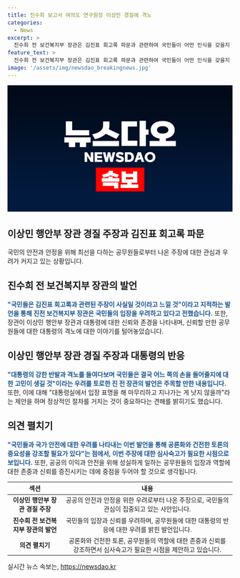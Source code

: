 ```yaml
---
title: 진수희 보고서 여의도 연구원장 이상민 경질에 격노
categories:
  - News
excerpt: >
  진수희 전 보건복지부 장관은 김진표 회고록 파문과 관련하여 국민들이 어떤 인식을 갖을지 걱정된다고 했으며, 이상민 행안부 장관을 지지하는 국민들이 김진표 의장의 주장을 사실로 받아들일 것이라는 우려를 표현했다. 또한, 이상민 장관이 경질된 사건과 대통령의 격노를 예로 들며 국민들이 어느 쪽을 지지할지 주목해야 한다는 의견을 제시했다. 또한, 대통령실이 입장을 표명하는 것이 상황을 종결시키는 데 도움이 될 것이라 주문하며 이야기를 마무리했다.
feature_text: >
  진수희 전 보건복지부 장관은 김진표 회고록 파문과 관련하여 국민들이 어떤 인식을 갖을지 걱정된다고 했으며, 이상민 행안부 장관을 지지하는 국민들이 김진표 의장의 주장을 사실로 받아들일 것이라는 우려를 표현했다. 또한, 이상민 장관이 경질된 사건과 대통령의 격노를 예로 들며 국민들이 어느 쪽을 지지할지 주목해야 한다는 의견을 제시했다. 또한, 대통령실이 입장을 표명하는 것이 상황을 종결시키는 데 도움이 될 것이라 주문하며 이야기를 마무리했다.
image: '/assets/img/newsdao_breakingnews.jpg'
---
```


<p><img src="/assets/img/newsdao_breakingnews.jpg" alt="implanttips 속보" /></p>

<h2 data-ke-size="size26">이상민 행안부 장관 경질 주장과 김진표 회고록 파문</h2>

<p>국민의 안전과 안정을 위해 최선을 다하는 공무원들로부터 나온 주장에 대한 관심과 우려가 커지고 있는 상황입니다.</p>

<p data-ke-size="size16"></p>

<h2 data-ke-size="size24">진수희 전 보건복지부 장관의 발언</h2>

<p><b><span style="color: #1a5490;">"국민들은 김진표 회고록과 관련된 주장이 사실일 것이라고 느낄 것"이라고 지적하는 발언을 통해 진전 보건복지부 장관은 국민들의 입장을 우려하고 있다고 전했습니다.</span></b> 또한, 장관이 이상민 행안부 장관과 대통령에 대한 신뢰와 존경을 나타내며, 신뢰할 만한 공무원들에 대한 대통령의 격노에 대한 이야기를 털어놓았습니다.</p>

<p data-ke-size="size16"></p>

<h2 data-ke-size="size24">이상민 행안부 장관 경질 주장과 대통령의 반응</h2>

<p><b><span style="color: #1a5490;">"대통령의 강한 반발과 격노를 들여다보며 국민들은 결국 어느 쪽의 손을 들어줄지에 대한 고민이 생길 것"이라는 우려를 토로한 진 전 장관의 발언은 주목할 만한 내용입니다.</span></b> 또한, 이에 대해 "대통령실에서 입장 표명을 해 마무리하고 지나가는 게 낫지 않을까"라는 제안을 하며 정상적인 절차를 거치는 것이 중요하다는 견해를 밝히기도 했습니다.</p>

<p data-ke-size="size16"></p>

<h2 data-ke-size="size24">의견 펼치기</h2>

<p><b><span style="color: #1a5490;">"국민들과 국가 안전에 대한 우려를 나타내는 이번 발언을 통해 공론화와 건전한 토론의 중요성을 강조할 필요가 있다"는 점에서, 이번 주장에 대한 심사숙고가 필요한 시점으로 보입니다.</span></b> 또한, 공공의 이익과 안전을 위해 성실하게 일하는 공무원들의 입장과 역할에 대한 존중과 신뢰를 증진시키는 데에 중점을 두어야 할 것으로 생각됩니다.</p>

<p data-ke-size="size16"></p>

<table>
    <thead>
        <tr>
            <th scope="col">섹션</th>
            <th scope="col">내용</th>
        </tr>
    </thead>
    <tbody>
        <tr>
            <td style="text-align: center; height: 17px;"><b>이상민 행안부 장관 경질 주장</b></td>
            <td style="text-align: center; height: 17px;">공공의 안전과 안정을 위한 우려로부터 나온 주장으로, 국민들의 관심이 집중되고 있는 사안입니다.</td>
        </tr>
        <tr>
            <td style="text-align: center; height: 17px;"><b>진수희 전 보건복지부 장관의 발언</b></td>
            <td style="text-align: center; height: 17px;">국민들의 입장과 신뢰를 우려하며, 공무원들에 대한 대통령의 반응에 대한 우려를 밝힌 발언입니다.</td>
        </tr>
        <tr>
            <td style="text-align: center; height: 17px;"><b>의견 펼치기</b></td>
            <td style="text-align: center; height: 17px;">공론화와 건전한 토론, 공무원들의 역할에 대한 존중과 신뢰를 강조하면서 심사숙고가 필요한 시점을 제안하고 있습니다.</td>
        </tr>
    </tbody>
</table>
실시간 뉴스 속보는, <a href="https://newsdao.kr" rel="dofollow">https://newsdao.kr</a>


